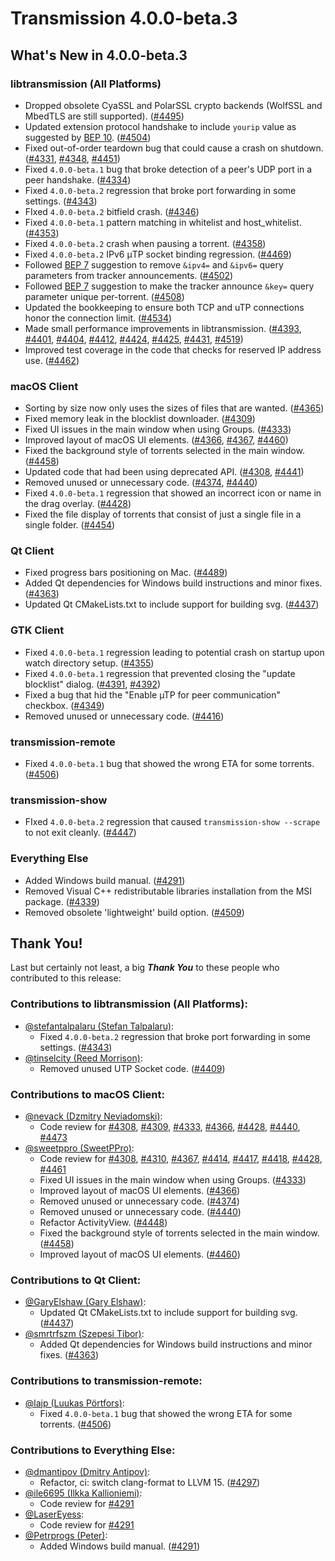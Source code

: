 # Transmission 4.0.0-beta.3

## What's New in 4.0.0-beta.3

### libtransmission (All Platforms)

* Dropped obsolete CyaSSL and PolarSSL crypto backends (WolfSSL and MbedTLS are still supported). ([#4495](https://github.com/transmission/transmission/pull/4495))
* Updated extension protocol handshake to include `yourip` value as suggested by [BEP 10](https://www.bittorrent.org/beps/bep_0010.html). ([#4504](https://github.com/transmission/transmission/pull/4504))
* Fixed out-of-order teardown bug that could cause a crash on shutdown. ([#4331](https://github.com/transmission/transmission/pull/4331), [#4348](https://github.com/transmission/transmission/pull/4348), [#4451](https://github.com/transmission/transmission/pull/4451))
* Fixed `4.0.0-beta.1` bug that broke detection of a peer's UDP port in a peer handshake. ([#4334](https://github.com/transmission/transmission/pull/4334))
* Fixed `4.0.0-beta.2` regression that broke port forwarding in some settings. ([#4343](https://github.com/transmission/transmission/pull/4343))
* FIxed `4.0.0-beta.2` bitfield crash. ([#4346](https://github.com/transmission/transmission/pull/4346))
* Fixed `4.0.0-beta.1` pattern matching in whitelist and host_whitelist. ([#4353](https://github.com/transmission/transmission/pull/4353))
* Fixed `4.0.0-beta.2` crash when pausing a torrent. ([#4358](https://github.com/transmission/transmission/pull/4358))
* Fixed `4.0.0-beta.2` IPv6 μTP socket binding regression. ([#4469](https://github.com/transmission/transmission/pull/4469))
* Followed [BEP 7](https://www.bittorrent.org/beps/bep_0007.html) suggestion to remove `&ipv4=` and `&ipv6=` query parameters from tracker announcements. ([#4502](https://github.com/transmission/transmission/pull/4502))
* Followed [BEP 7](https://www.bittorrent.org/beps/bep_0007.html) suggestion to make the tracker announce `&key=`  query parameter unique per-torrent. ([#4508](https://github.com/transmission/transmission/pull/4508))
* Updated the bookkeeping to ensure both TCP and uTP connections honor the connection limit. ([#4534](https://github.com/transmission/transmission/pull/4534))
* Made small performance improvements in libtransmission. ([#4393](https://github.com/transmission/transmission/pull/4393), [#4401](https://github.com/transmission/transmission/pull/4401), [#4404](https://github.com/transmission/transmission/pull/4404), [#4412](https://github.com/transmission/transmission/pull/4412), [#4424](https://github.com/transmission/transmission/pull/4424), [#4425](https://github.com/transmission/transmission/pull/4425), [#4431](https://github.com/transmission/transmission/pull/4431), [#4519](https://github.com/transmission/transmission/pull/4519))
* Improved test coverage in the code that checks for reserved IP address use. ([#4462](https://github.com/transmission/transmission/pull/4462))

### macOS Client

* Sorting by size now only uses the sizes of files that are wanted. ([#4365](https://github.com/transmission/transmission/pull/4365))
* Fixed memory leak in the blocklist downloader. ([#4309](https://github.com/transmission/transmission/pull/4309))
* Fixed UI issues in the main window when using Groups. ([#4333](https://github.com/transmission/transmission/pull/4333))
* Improved layout of macOS UI elements. ([#4366](https://github.com/transmission/transmission/pull/4366), [#4367](https://github.com/transmission/transmission/pull/4367), [#4460](https://github.com/transmission/transmission/pull/4460))
* Fixed the background style of torrents selected in the main window. ([#4458](https://github.com/transmission/transmission/pull/4458))
* Updated code that had been using deprecated API. ([#4308](https://github.com/transmission/transmission/pull/4308), [#4441](https://github.com/transmission/transmission/pull/4441))
* Removed unused or unnecessary code. ([#4374](https://github.com/transmission/transmission/pull/4374), [#4440](https://github.com/transmission/transmission/pull/4440))
* Fixed `4.0.0-beta.1` regression that showed an incorrect icon or name in the drag overlay. ([#4428](https://github.com/transmission/transmission/pull/4428))
* Fixed the file display of torrents that consist of just a single file in a single folder. ([#4454](https://github.com/transmission/transmission/pull/4454))

### Qt Client

* Fixed progress bars positioning on Mac. ([#4489](https://github.com/transmission/transmission/pull/4489))
* Added Qt dependencies for Windows build instructions and minor fixes. ([#4363](https://github.com/transmission/transmission/pull/4363))
* Updated Qt CMakeLists.txt to include support for building svg. ([#4437](https://github.com/transmission/transmission/pull/4437))

### GTK Client

* Fixed `4.0.0-beta.1` regression leading to potential crash on startup upon watch directory setup. ([#4355](https://github.com/transmission/transmission/pull/4355))
* Fixed `4.0.0-beta.1` regression that prevented closing the "update blocklist" dialog. ([#4391](https://github.com/transmission/transmission/pull/4391), [#4392](https://github.com/transmission/transmission/pull/4392))
* Fixed a bug that hid the "Enable µTP for peer communication" checkbox. ([#4349](https://github.com/transmission/transmission/pull/4349))
* Removed unused or unnecessary code. ([#4416](https://github.com/transmission/transmission/pull/4416))

### transmission-remote

* Fixed `4.0.0-beta.1` bug that showed the wrong ETA for some torrents. ([#4506](https://github.com/transmission/transmission/pull/4506))

### transmission-show

* FIxed `4.0.0-beta.2` regression that caused `transmission-show --scrape` to not exit cleanly. ([#4447](https://github.com/transmission/transmission/pull/4447))

### Everything Else

* Added Windows build manual. ([#4291](https://github.com/transmission/transmission/pull/4291))
* Removed Visual C++ redistributable libraries installation from the MSI package. ([#4339](https://github.com/transmission/transmission/pull/4339))
* Removed obsolete 'lightweight' build option. ([#4509](https://github.com/transmission/transmission/pull/4509))

## Thank You!

Last but certainly not least, a big ***Thank You*** to these people who contributed to this release:

### Contributions to libtransmission (All Platforms):

* [@stefantalpalaru (Ștefan Talpalaru)](https://github.com/stefantalpalaru):
  * Fixed `4.0.0-beta.2` regression that broke port forwarding in some settings. ([#4343](https://github.com/transmission/transmission/pull/4343))
* [@tinselcity (Reed Morrison)](https://github.com/tinselcity):
  * Removed unused UTP Socket code. ([#4409](https://github.com/transmission/transmission/pull/4409))

### Contributions to macOS Client:

* [@nevack (Dzmitry Neviadomski)](https://github.com/nevack):
  * Code review for [#4308](https://github.com/transmission/transmission/pull/4308), [#4309](https://github.com/transmission/transmission/pull/4309), [#4333](https://github.com/transmission/transmission/pull/4333), [#4366](https://github.com/transmission/transmission/pull/4366), [#4428](https://github.com/transmission/transmission/pull/4428), [#4440](https://github.com/transmission/transmission/pull/4440), [#4473](https://github.com/transmission/transmission/pull/4473)
* [@sweetppro (SweetPPro)](https://github.com/sweetppro):
  * Code review for [#4308](https://github.com/transmission/transmission/pull/4308), [#4310](https://github.com/transmission/transmission/pull/4310), [#4367](https://github.com/transmission/transmission/pull/4367), [#4414](https://github.com/transmission/transmission/pull/4414), [#4417](https://github.com/transmission/transmission/pull/4417), [#4418](https://github.com/transmission/transmission/pull/4418), [#4428](https://github.com/transmission/transmission/pull/4428), [#4461](https://github.com/transmission/transmission/pull/4461)
  * Fixed UI issues in the main window when using Groups. ([#4333](https://github.com/transmission/transmission/pull/4333))
  * Improved layout of macOS UI elements. ([#4366](https://github.com/transmission/transmission/pull/4366))
  * Removed unused or unnecessary code. ([#4374](https://github.com/transmission/transmission/pull/4374))
  * Removed unused or unnecessary code. ([#4440](https://github.com/transmission/transmission/pull/4440))
  * Refactor ActivityView. ([#4448](https://github.com/transmission/transmission/pull/4448))
  * Fixed the background style of torrents selected in the main window. ([#4458](https://github.com/transmission/transmission/pull/4458))
  * Improved layout of macOS UI elements. ([#4460](https://github.com/transmission/transmission/pull/4460))

### Contributions to Qt Client:

* [@GaryElshaw (Gary Elshaw)](https://github.com/GaryElshaw):
  * Updated Qt CMakeLists.txt to include support for building svg. ([#4437](https://github.com/transmission/transmission/pull/4437))
* [@smrtrfszm (Szepesi Tibor)](https://github.com/smrtrfszm):
  * Added Qt dependencies for Windows build instructions and minor fixes. ([#4363](https://github.com/transmission/transmission/pull/4363))

### Contributions to transmission-remote:

* [@lajp (Luukas Pörtfors)](https://github.com/lajp):
  * Fixed `4.0.0-beta.1` bug that showed the wrong ETA for some torrents. ([#4506](https://github.com/transmission/transmission/pull/4506))

### Contributions to Everything Else:

* [@dmantipov (Dmitry Antipov)](https://github.com/dmantipov):
  * Refactor, ci: switch clang-format to LLVM 15. ([#4297](https://github.com/transmission/transmission/pull/4297))
* [@ile6695 (Ilkka Kallioniemi)](https://github.com/ile6695):
  * Code review for [#4291](https://github.com/transmission/transmission/pull/4291)
* [@LaserEyess](https://github.com/LaserEyess):
  * Code review for [#4291](https://github.com/transmission/transmission/pull/4291)
* [@Petrprogs (Peter)](https://github.com/Petrprogs):
  * Added Windows build manual. ([#4291](https://github.com/transmission/transmission/pull/4291))

